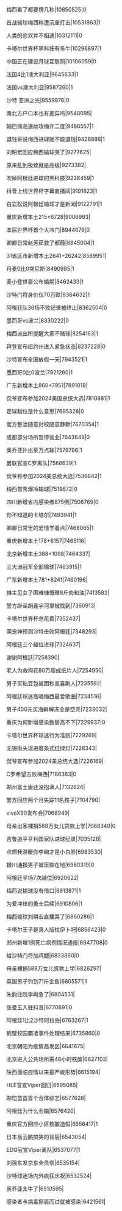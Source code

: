 梅西看了都要愣几秒|10850525|0

首战输球梅西称遭沉重打击|10531863|1

人类的悲欢并不相通|10312111|0

卡塔尔世界杯黑科技有多牛|10296897|1

中国正在建设月球互联网|10106059|0

法国4比1澳大利亚|9645633|1

法国vs澳大利亚|9587260|1

沙特 亚洲之光|9559976|0

南北方户口本也有差异吗|9548095|

姆巴佩高速助攻梅开二度|9486557|1

退钱哥说梅西进球就不能退钱|9426886|1

刘畊宏回应梅西输球哭了|9277625|

原来乱到极致就是高级|9273382|

吹掉阿根廷进球的黑科技|9238459|1

抖音上线世界杯字幕直播间|9191823|1

白岩松说阿根廷输球才是新闻|9122791|1

重庆新增本土215+6728|9006993|

本届世界杯首个大冷门|8944079|0

卿卿日常赵芳茹救了郝葭|8845004|1

31省区市新增本土2641+26242|8589951|

丹麦0比0突尼斯|8490995|1

麦小登世豪公布婚期|8462433|1

沙特门将身价仅70万欧|8364632|1

阿根廷队36场不败纪录被终止|8362504|0

墨西哥vs波兰|8330222|0

梅西派出所提醒大家不赌球|8254163|1

拜登宣布纽约州进入紧急状态|8237228|0

沙特宣布全国放假一天|7943521|1

墨西哥0比0波兰|7921260|1

广东新增本土860+7951|7891018|

侃爷宣布参加2024美国总统大选|7810881|1

足球越位是什么意思|7695328|0

官方整治随意封校随意静默|7670354|1

成都部分场所暂停营业|7643649|0

奥乔亚扑出莱万点球|7579796|1

曼联官宣C罗离队|7566639|1

侃爷称参加2024美总统大选|7536842|1

梅西首秀爆冷输球|7519672|0

四川新增省内感染者875例|7506769|0

你不知道的卡塔尔|7493941|1

卿卿日常里的爱情学着点|7468085|1

重庆新增本土178+6157|7465116|

北京新增本土388+1098|7464337|

三大洲冠军全部输球|7463915|1

广东新增本土781+8241|7460196|

摊主见女子困难慷慨赠8斤肉和油|7413582|

警方辟谣胡鑫宇河里被找到|7360913|

卡塔尔世界杯总花费|7352437|

萌宠神预测沙特击败阿根廷|7348293|

阿根廷三个越位进球|7324637|

谢谢阿根廷|7258390|

老人为救狗花80万瘦成纸片人|7254950|

男子买粘豆包被困秒变喜剧人|7235592|

阿根廷球迷高唱梅西最爱歌曲|7234516|

男子400元买海鲜解冻全是空壳|7233032|

重庆为何新增感染数居高不下|7229937|0

卡塔尔世界杯球迷行为准则|7229269|

无锡街头现进度条式红绿灯|7228343|

侃爷宣布参加2024美总统大选|7226169|

C罗希望击败梅西|7186383|0

郑州富士康还没招满人|7132624|

警方回应两个月失踪11名孩子|7104790|

vivoX90发布会|7068949|

母亲出家裸捐588万女儿贷款上学|7068340|0

吉鲁追平亨利国家队进球纪录|7035126|

点燃我温暖你李峋才是小白脸|6983530|

银川通报男子被压控在地|6980319|0

阿根廷半场7次越位|6920622|

梅西说输球没有借口|6913871|1

为爱冲锋的勇士后续|6910806|1

梅西输球刘畊宏直播哭了|6860286|1

卡塔尔王子是真人版拉伊卜吧|6856423|0

郑州新增1例死亡病例情况通报|6847708|0

给沙特门将加鸡腿|6833860|0

母亲裸捐588万女儿贷款上学|6826297|

英国男子钓到71斤金鱼|6805571|1

朱韵住院李峋急了|6804531|

张曼玉入驻抖音|6770891|0

阿根廷1比2沙特阿拉伯|6763267|1

鹤壁校园霸凌事件处理结果|6735860|0

北京朝阳为疫情高发区|6641675|

北京进入公共场所需48小时核酸|6627103|

陕西面临疫情以来最严峻形势|6615194|

HLE官宣Viper回归|6595085|

郑恺苗苗首个合体综艺|6577628|

阿根廷为什么会输|6576420|

重庆官方回应小区核酸造假|6556417|1

日本岳云鹏搞笑的背后|6543054|

EDG官宣Viper离队|6537077|1

刘强东发京东全员信|6535154|

沙特球迷场内外疯狂庆祝|6532524|

奥乔亚太牛了|6510595|

感染者与病毒擦肩而过就被感染|6421561|

